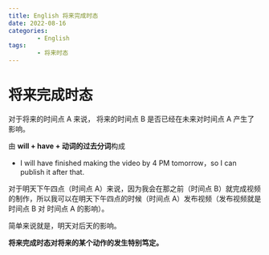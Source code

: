 ```yaml
---
title: English 将来完成时态
date: 2022-08-16
categories:
        - English
tags:
        - 将来时态
---
```


# 将来完成时态

对于将来的时间点 A 来说， 将来的时间点 B 是否已经在未来对时间点 A 产生了影响。

由 **will + have + 动词的过去分词**构成

- I will have finished making the video by 4 PM tomorrow，so I can publish it after that.

对于明天下午四点（时间点 A）来说，因为我会在那之前（时间点 B）就完成视频的制作，所以我可以在明天下午四点的时候（时间点 A）发布视频（发布视频就是时间点 B 对 时间点 A 的影响）。

简单来说就是，明天对后天的影响。

**将来完成时态对将来的某个动作的发生特别笃定。**